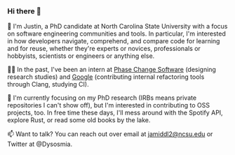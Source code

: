 ### Hi there 👋

<!--
**JustinAMiddleton/JustinAMiddleton** is a ✨ _special_ ✨ repository because its `README.md` (this file) appears on your GitHub profile.

Here are some ideas to get you started:

- 🔭 I’m currently working on ...
- 🌱 I’m currently learning ...
- 👯 I’m looking to collaborate on ...
- 🤔 I’m looking for help with ...
- 💬 Ask me about ...
- 📫 How to reach me: ...
- 😄 Pronouns: ...
- ⚡ Fun fact: ...
-->

👋 I'm Justin, a PhD candidate at North Carolina State University with a focus on software engineering communities and tools. In particular, I'm interested in how developers navigate, comprehend, and compare code for learning and for reuse, whether they're experts or novices, professionals or hobbyists, scientists or engineers or anything else.

👨‍💻 In the past, I've been an intern at [Phase Change Software](https://github.com/PhaseChangeSoftware) (designing research studies) and [Google](https://github.com/Google) (contributing internal refactoring tools through Clang, studying CI).

💬 I'm currently focusing on my PhD research (IRBs means private repositories I can't show off), but I'm interested in contributing to OSS projects, too. In free time these days, I'll mess around with the Spotify API, explore Rust, or read some old books by the lake.

📫 Want to talk? You can reach out over email at jamiddl2@ncsu.edu or Twitter at @Dysosmia.
